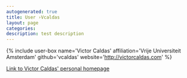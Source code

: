 ```yaml
---
autogenerated: true
title: User ›Vcaldas
layout: page
categories: 
description: test description
---
```


{% include user-box name='Victor Caldas' affiliation='Vrije Universiteit Amsterdam' github='vcaldas' website='http://victorcaldas.com' %}

[Link to Victor Caldas' personal homepage](http://victorcaldas.com)
